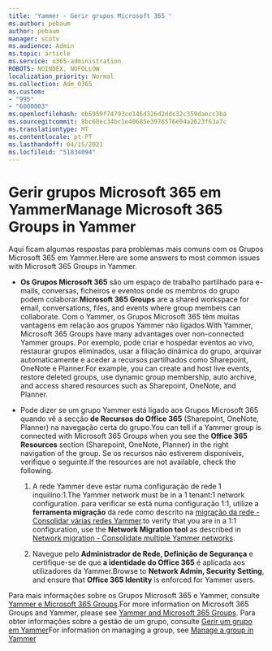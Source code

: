 ```yaml
---
title: 'Yammer - Gerir grupos Microsoft 365 '
ms.author: pebaum
author: pebaum
manager: scotv
ms.audience: Admin
ms.topic: article
ms.service: o365-administration
ROBOTS: NOINDEX, NOFOLLOW
localization_priority: Normal
ms.collection: Adm_O365
ms.custom:
- "995"
- "6000003"
ms.openlocfilehash: eb5959f74793ce146d326d2ddc32c359daecc3ba
ms.sourcegitcommit: 8bc60ec34bc1e40685e3976576e04a2623f63a7c
ms.translationtype: MT
ms.contentlocale: pt-PT
ms.lasthandoff: 04/15/2021
ms.locfileid: "51834094"
---
```

# <a name="manage-microsoft-365-groups-in-yammer"></a><span data-ttu-id="049b4-102">Gerir grupos Microsoft 365 em Yammer</span><span class="sxs-lookup"><span data-stu-id="049b4-102">Manage Microsoft 365 Groups in Yammer</span></span>

<span data-ttu-id="049b4-103">Aqui ficam algumas respostas para problemas mais comuns com os Grupos Microsoft 365 em Yammer.</span><span class="sxs-lookup"><span data-stu-id="049b4-103">Here are some answers to most common issues with Microsoft 365 Groups in Yammer.</span></span>

* <span data-ttu-id="049b4-104">**Os Grupos Microsoft 365** são um espaço de trabalho partilhado para e-mails, conversas, ficheiros e eventos onde os membros do grupo podem colaborar.</span><span class="sxs-lookup"><span data-stu-id="049b4-104">**Microsoft 365 Groups** are a shared workspace for email, conversations, files, and events where group members can collaborate.</span></span> <span data-ttu-id="049b4-105">Com o Yammer, os Grupos Microsoft 365 têm muitas vantagens em relação aos grupos Yammer não ligados.</span><span class="sxs-lookup"><span data-stu-id="049b4-105">With Yammer, Microsoft 365 Groups have many advantages over non-connected Yammer groups.</span></span> <span data-ttu-id="049b4-106">Por exemplo, pode criar e hospedar eventos ao vivo, restaurar grupos eliminados, usar a filiação dinâmica do grupo, arquivar automaticamente e aceder a recursos partilhados como Sharepoint, OneNote e Planner.</span><span class="sxs-lookup"><span data-stu-id="049b4-106">For example, you can create and host live events, restore deleted groups, use dynamic group membership, auto archive, and access shared resources such as Sharepoint, OneNote, and Planner.</span></span>

* <span data-ttu-id="049b4-107">Pode dizer se um grupo Yammer está ligado aos Grupos Microsoft 365 quando vê a secção **de Recursos do Office 365** (Sharepoint, OneNote, Planner) na navegação certa do grupo.</span><span class="sxs-lookup"><span data-stu-id="049b4-107">You can tell if a Yammer group is connected with Microsoft 365 Groups when you see the **Office 365 Resources** section (Sharepoint, OneNote, Planner) in the right navigation of the group.</span></span> <span data-ttu-id="049b4-108">Se os recursos não estiverem disponíveis, verifique o seguinte.</span><span class="sxs-lookup"><span data-stu-id="049b4-108">If the resources are not available, check the following.</span></span>

  1. <span data-ttu-id="049b4-109">A rede Yammer deve estar numa configuração de rede 1 inquilino:1.</span><span class="sxs-lookup"><span data-stu-id="049b4-109">The Yammer network must be in a 1 tenant:1 network configuration.</span></span> <span data-ttu-id="049b4-110">para verificar se está numa configuração 1:1, utilize a **ferramenta migração** da rede como descrito na [migração da rede - Consolidar várias redes Yammer](https://docs.microsoft.com/yammer/configure-your-yammer-network/consolidate-multiple-yammer-networks).</span><span class="sxs-lookup"><span data-stu-id="049b4-110">to verify that you are in a 1:1 configuration, use the **Network Migration tool** as described in [Network migration - Consolidate multiple Yammer networks](https://docs.microsoft.com/yammer/configure-your-yammer-network/consolidate-multiple-yammer-networks).</span></span>

  2. <span data-ttu-id="049b4-111">Navegue pelo **Administrador de Rede, Definição de Segurança** e certifique-se de que **a identidade do Office 365** é aplicada aos utilizadores da Yammer.</span><span class="sxs-lookup"><span data-stu-id="049b4-111">Browse to **Network Admin, Security Setting**, and ensure that **Office 365 Identity** is enforced for Yammer users.</span></span>

<span data-ttu-id="049b4-112">Para mais informações sobre os Grupos Microsoft 365 e Yammer, consulte [Yammer e Microsoft 365 Groups](https://docs.microsoft.com/yammer/manage-yammer-groups/yammer-and-office-365-groups).</span><span class="sxs-lookup"><span data-stu-id="049b4-112">For more information on Microsoft 365 Groups and Yammer, please see [Yammer and Microsoft 365 Groups](https://docs.microsoft.com/yammer/manage-yammer-groups/yammer-and-office-365-groups).</span></span> <span data-ttu-id="049b4-113">Para obter informações sobre a gestão de um grupo, consulte [Gerir um grupo em Yammer](https://support.office.com/article/Manage-a-group-in-Yammer-6e05c6d6-5548-4c88-89cd-e6757a514ef2)</span><span class="sxs-lookup"><span data-stu-id="049b4-113">For information on managing a group, see [Manage a group in Yammer](https://support.office.com/article/Manage-a-group-in-Yammer-6e05c6d6-5548-4c88-89cd-e6757a514ef2)</span></span>
